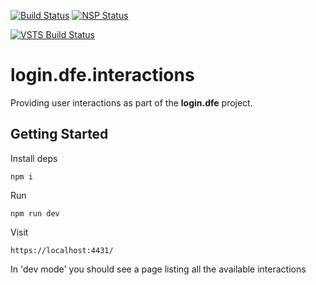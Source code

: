 [![Build Status](https://travis-ci.org/DFE-Digital/login.dfe.interactions.svg?branch=master)](https://travis-ci.org/DFE-Digital/login.dfe.interactions)
[![NSP Status](https://nodesecurity.io/orgs/dfe-digital/projects/6b80146a-c29c-4ab7-bcdc-a35da866455b/badge)](https://nodesecurity.io/orgs/dfe-digital/projects/6b80146a-c29c-4ab7-bcdc-a35da866455b)

[![VSTS Build Status](https://sfa-gov-uk.visualstudio.com/_apis/public/build/definitions/aa44e142-c0ac-4ace-a6b2-0d9a3f35d516/704/badge)](https://sfa-gov-uk.visualstudio.com/DfE%20New%20Secure%20Access/_build/index?definitionId=704&_a=completed)

# login.dfe.interactions
Providing user interactions as part of the **login.dfe** project.

## Getting Started

Install deps
```
npm i
```

Run
```
npm run dev
```

Visit
```
https://localhost:4431/
```

In 'dev mode' you should see a page listing all the available interactions

